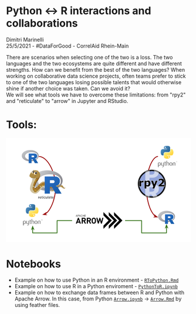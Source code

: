 # Python <-> R interactions and collaborations

Dimitri Marinelli  
25/5/2021 -  #DataForGood - CorrelAid Rhein-Main


There are scenarios when selecting one of the two is a loss. The two languages 
and the two ecosystems are quite different and have different strengths. How can
we benefit from the best of the two languages? When working on collaborative 
data science projects, often teams prefer to stick to one of the two languages
losing possible talents that would otherwise shine if another choice was taken.
Can we avoid it?  
We will see what tools we have to overcome these limitations: from "rpy2" and 
"reticulate" to "arrow" in Jupyter and RStudio.


# Tools: 

![tools](<assets/Python - R interactions and collaborations.png>)

# Notebooks

- Example on how to use Python in an R environment - [`RToPython.Rmd`](RToPython.Rmd)
- Example on how to use R in a Python enviroment - [`PythonToR.ipynb`](PythonToR.ipynb)
- Example on how to exchange data frames between R and Python with Apache Arrow.
  In this case, from Python [`Arrow.ipynb`](Arrow.ipynb) -> [`Arrow.Rmd`](Arrow.Rmd)
  by using feather files. 
